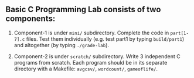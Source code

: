 ## Basic C Programming Lab consists of two components:

1. Component-1 is under `mini/` subdirectory. Complete the code in `part[1-7].c` files. Test them 
individually (e.g. test part1 by typing `build/part1`) and altogether (by typing `./grade-lab`).


2. Component-2 is under `scratch/` subdirectory.  Write 3 independent C programs from scratch. 
Each program should be in its separate directory with a Makefile: `avgcsv/`, `wordcount/`, `gameoflife/`.
